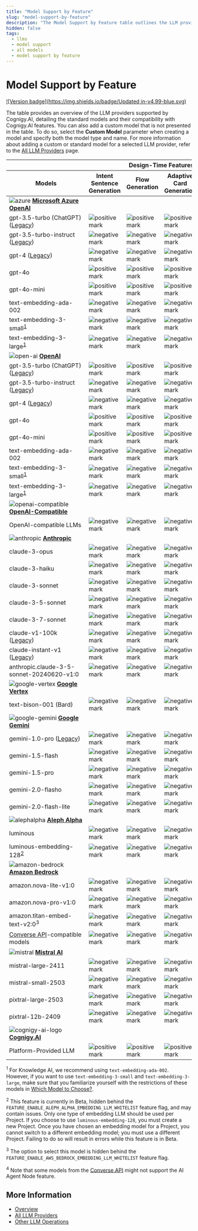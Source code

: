 ```yaml
---
title: "Model Support by Feature"
slug: "model-support-by-feature"
description: "The Model Support by Feature table outlines the LLM providers supported by Cognigy.AI and shows the standard models along with their compatibility with Cognigy.AI features."
hidden: false
tags:
  - llms
  - model support
  - all models
  - model support by feature
---
```


# Model Support by Feature

[![Version badge](https://img.shields.io/badge/Updated in-v4.99-blue.svg)](../../../release-notes/4.99.md)

The table provides an overview of the LLM providers supported by Cognigy.AI, detailing the standard models and their compatibility with Cognigy.AI features.
You can also add a custom model that is not presented in the table.
To do so, select the **Custom Model** parameter when creating a model and specify both the model type and name.
For more information about adding a custom or standard model for a selected LLM provider,
refer to the [All LLM Providers](providers/all-providers.md) page.

<table>
  <col style="width: 220px;">
  <col span="12">
  <thead>
    <tr>
      <th style="width: 200px; min-width: 200px;"></th>
      <th colspan="4">Design-Time Features</th>
      <th colspan="8">Run-Time Features</th>
    </tr>
    <tr>
      <th>Models</th>
      <th>Intent Sentence Generation</th>
      <th>Flow Generation</th>
      <th>Adaptive Card Generation</th>
      <th>Lexicon Generation</th>
      <th>AI Enhanced Outputs</th>
      <th>GPT Conversation Node</th>
      <th>LLM Prompt Node</th>
      <th>Answer Extraction</th>
      <th>Knowledge Search</th>
      <th>Sentiment Analysis</th>
      <th>NLU Embedding Model</th>
      <th>AI Agent Node</th>
    </tr>
  </thead>
  <tr>
    <td><img src="../../../../_assets/icons/azure.svg" alt="azure"> <strong><a href="providers/microsoft-azure-openai.md">Microsoft Azure OpenAI</a></strong></td>
    <td></td><td></td><td></td><td></td><td></td><td></td><td></td><td></td><td></td><td></td><td></td><td></td>
  </tr>
  <tr>
    <td>gpt-3.5-turbo (ChatGPT) (<a href="https://platform.openai.com/docs/deprecations">Legacy</a>)</td>
    <td><img src="../../../../_assets/icons/check-circle.svg" alt="positive mark"></td><td><img src="../../../../_assets/icons/check-circle.svg" alt="positive mark"></td><td><img src="../../../../_assets/icons/check-circle.svg" alt="positive mark"></td><td><img src="../../../../_assets/icons/check-circle.svg" alt="positive mark"></td><td><img src="../../../../_assets/icons/check-circle.svg" alt="positive mark"></td><td><img src="../../../../_assets/icons/check-circle.svg" alt="positive mark"></td><td><img src="../../../../_assets/icons/check-circle.svg" alt="positive mark"></td><td><img src="../../../../_assets/icons/check-circle.svg" alt="positive mark"></td><td><img src="../../../../_assets/icons/x-mark.svg" alt="negative mark"</td><td><img src="../../../../_assets/icons/check-circle.svg" alt="positive mark"></td><td><img src="../../../../_assets/icons/x-mark.svg" alt="negative mark"</td><td><img src="../../../../_assets/icons/x-mark.svg" alt="negative mark"</td>
  </tr>
  <tr>
    <td>gpt-3.5-turbo-instruct (<a href="https://platform.openai.com/docs/deprecations">Legacy</a>)</td>
    <td><img src="../../../../_assets/icons/x-mark.svg" alt="negative mark"</td><td><img src="../../../../_assets/icons/x-mark.svg" alt="negative mark"</td><td><img src="../../../../_assets/icons/x-mark.svg" alt="negative mark"</td><td><img src="../../../../_assets/icons/x-mark.svg" alt="negative mark"</td><td><img src="../../../../_assets/icons/x-mark.svg" alt="negative mark"</td><td><img src="../../../../_assets/icons/x-mark.svg" alt="negative mark"</td><td><img src="../../../../_assets/icons/check-circle.svg" alt="positive mark"></td><td><img src="../../../../_assets/icons/check-circle.svg" alt="positive mark"></td><td><img src="../../../../_assets/icons/x-mark.svg" alt="negative mark"</td><td><img src="../../../../_assets/icons/x-mark.svg" alt="negative mark"</td><td><img src="../../../../_assets/icons/x-mark.svg" alt="negative mark"</td><td><img src="../../../../_assets/icons/x-mark.svg" alt="negative mark"</td>
  </tr>
  <tr>
    <td>gpt-4 (<a href="https://platform.openai.com/docs/deprecations">Legacy</a>)</td>
    <td><img src="../../../../_assets/icons/x-mark.svg" alt="negative mark"</td><td><img src="../../../../_assets/icons/x-mark.svg" alt="negative mark"</td><td><img src="../../../../_assets/icons/x-mark.svg" alt="negative mark"</td><td><img src="../../../../_assets/icons/x-mark.svg" alt="negative mark"</td><td><img src="../../../../_assets/icons/x-mark.svg" alt="negative mark"</td><td><img src="../../../../_assets/icons/x-mark.svg" alt="negative mark"</td><td><img src="../../../../_assets/icons/check-circle.svg" alt="positive mark"></td><td><img src="../../../../_assets/icons/check-circle.svg" alt="positive mark"></td><td><img src="../../../../_assets/icons/x-mark.svg" alt="negative mark"</td><td><img src="../../../../_assets/icons/x-mark.svg" alt="negative mark"</td><td><img src="../../../../_assets/icons/x-mark.svg" alt="negative mark"</td><td><img src="../../../../_assets/icons/x-mark.svg" alt="negative mark"</td>
  </tr>
  <tr>
    <td>gpt-4o</td>
    <td><img src="../../../../_assets/icons/check-circle.svg" alt="positive mark"></td><td><img src="../../../../_assets/icons/check-circle.svg" alt="positive mark"></td><td><img src="../../../../_assets/icons/check-circle.svg" alt="positive mark"></td><td><img src="../../../../_assets/icons/check-circle.svg" alt="positive mark"></td><td><img src="../../../../_assets/icons/check-circle.svg" alt="positive mark"></td><td><img src="../../../../_assets/icons/check-circle.svg" alt="positive mark"></td><td><img src="../../../../_assets/icons/check-circle.svg" alt="positive mark"></td><td><img src="../../../../_assets/icons/check-circle.svg" alt="positive mark"></td><td><img src="../../../../_assets/icons/x-mark.svg" alt="negative mark"</td><td><img src="../../../../_assets/icons/check-circle.svg" alt="positive mark"></td><td><img src="../../../../_assets/icons/x-mark.svg" alt="negative mark"</td><td><img src="../../../../_assets/icons/check-circle.svg" alt="positive mark"></td>
  </tr>
  <tr>
    <td>gpt-4o-mini</td>
    <td><img src="../../../../_assets/icons/check-circle.svg" alt="positive mark"></td><td><img src="../../../../_assets/icons/check-circle.svg" alt="positive mark"></td><td><img src="../../../../_assets/icons/check-circle.svg" alt="positive mark"></td><td><img src="../../../../_assets/icons/check-circle.svg" alt="positive mark"></td><td><img src="../../../../_assets/icons/check-circle.svg" alt="positive mark"></td><td><img src="../../../../_assets/icons/check-circle.svg" alt="positive mark"></td><td><img src="../../../../_assets/icons/check-circle.svg" alt="positive mark"></td><td><img src="../../../../_assets/icons/check-circle.svg" alt="positive mark"></td><td><img src="../../../../_assets/icons/x-mark.svg" alt="negative mark"</td><td><img src="../../../../_assets/icons/check-circle.svg" alt="positive mark"></td><td><img src="../../../../_assets/icons/x-mark.svg" alt="negative mark"</td><td><img src="../../../../_assets/icons/check-circle.svg" alt="positive mark"></td>
  </tr>
  <tr>
    <td>text-embedding-ada-002</td>
    <td><img src="../../../../_assets/icons/x-mark.svg" alt="negative mark"</td><td><img src="../../../../_assets/icons/x-mark.svg" alt="negative mark"</td><td><img src="../../../../_assets/icons/x-mark.svg" alt="negative mark"</td><td><img src="../../../../_assets/icons/x-mark.svg" alt="negative mark"</td><td><img src="../../../../_assets/icons/x-mark.svg" alt="negative mark"</td><td><img src="../../../../_assets/icons/x-mark.svg" alt="negative mark"</td><td><img src="../../../../_assets/icons/x-mark.svg" alt="negative mark"</td><td><img src="../../../../_assets/icons/x-mark.svg" alt="negative mark"</td><td><img src="../../../../_assets/icons/check-circle.svg" alt="positive mark"></td><td><img src="../../../../_assets/icons/x-mark.svg" alt="negative mark"</td><td><img src="../../../../_assets/icons/x-mark.svg" alt="negative mark"</td><td><img src="../../../../_assets/icons/x-mark.svg" alt="negative mark"</td>
  </tr>
  <tr>
    <td>text-embedding-3-small<sup><a href="#footnote1">1</a></sup></td>
    <td><img src="../../../../_assets/icons/x-mark.svg" alt="negative mark"</td><td><img src="../../../../_assets/icons/x-mark.svg" alt="negative mark"</td><td><img src="../../../../_assets/icons/x-mark.svg" alt="negative mark"</td><td><img src="../../../../_assets/icons/x-mark.svg" alt="negative mark"</td><td><img src="../../../../_assets/icons/x-mark.svg" alt="negative mark"</td><td><img src="../../../../_assets/icons/x-mark.svg" alt="negative mark"</td><td><img src="../../../../_assets/icons/x-mark.svg" alt="negative mark"</td><td><img src="../../../../_assets/icons/x-mark.svg" alt="negative mark"</td><td><img src="../../../../_assets/icons/check-circle.svg" alt="positive mark"></td><td><img src="../../../../_assets/icons/x-mark.svg" alt="negative mark"</td><td><img src="../../../../_assets/icons/x-mark.svg" alt="negative mark"</td><td><img src="../../../../_assets/icons/x-mark.svg" alt="negative mark"</td>
  </tr>
  <tr>
    <td>text-embedding-3-large<sup><a href="#footnote1">1</a></sup></td>
    <td><img src="../../../../_assets/icons/x-mark.svg" alt="negative mark"</td><td><img src="../../../../_assets/icons/x-mark.svg" alt="negative mark"</td><td><img src="../../../../_assets/icons/x-mark.svg" alt="negative mark"</td><td><img src="../../../../_assets/icons/x-mark.svg" alt="negative mark"</td><td><img src="../../../../_assets/icons/x-mark.svg" alt="negative mark"</td><td><img src="../../../../_assets/icons/x-mark.svg" alt="negative mark"</td><td><img src="../../../../_assets/icons/x-mark.svg" alt="negative mark"</td><td><img src="../../../../_assets/icons/x-mark.svg" alt="negative mark"</td><td><img src="../../../../_assets/icons/check-circle.svg" alt="positive mark"></td><td><img src="../../../../_assets/icons/x-mark.svg" alt="negative mark"</td><td><img src="../../../../_assets/icons/check-circle.svg" alt="positive mark"></td><td><img src="../../../../_assets/icons/x-mark.svg" alt="negative mark"</td>
  </tr>
  <tr>
    <td><img src="../../../../_assets/icons/open-ai.svg" alt="open-ai"> <strong><a href="providers/openai.md">OpenAI</a></strong></td>
    <td></td><td></td><td></td><td></td><td></td><td></td><td></td><td></td><td></td><td></td><td></td><td></td>
  </tr>
  <tr>
    <td>gpt-3.5-turbo (ChatGPT) (<a href="https://learn.microsoft.com/en-us/azure/ai-services/openai/concepts/model-retirements#current-models">Legacy</a>)</td>
    <td><img src="../../../../_assets/icons/check-circle.svg" alt="positive mark"></td><td><img src="../../../../_assets/icons/check-circle.svg" alt="positive mark"></td><td><img src="../../../../_assets/icons/check-circle.svg" alt="positive mark"></td><td><img src="../../../../_assets/icons/check-circle.svg" alt="positive mark"></td><td><img src="../../../../_assets/icons/check-circle.svg" alt="positive mark"></td><td><img src="../../../../_assets/icons/check-circle.svg" alt="positive mark"></td><td><img src="../../../../_assets/icons/check-circle.svg" alt="positive mark"></td><td><img src="../../../../_assets/icons/check-circle.svg" alt="positive mark"></td><td><img src="../../../../_assets/icons/x-mark.svg" alt="negative mark"</td><td><img src="../../../../_assets/icons/check-circle.svg" alt="positive mark"></td><td><img src="../../../../_assets/icons/x-mark.svg" alt="negative mark"</td><td><img src="../../../../_assets/icons/x-mark.svg" alt="negative mark"</td>
  </tr>
  <tr>
    <td>gpt-3.5-turbo-instruct (<a href="https://learn.microsoft.com/en-us/azure/ai-services/openai/concepts/model-retirements#current-models">Legacy</a>)</td>
    <td><img src="../../../../_assets/icons/x-mark.svg" alt="negative mark"</td><td><img src="../../../../_assets/icons/x-mark.svg" alt="negative mark"</td><td><img src="../../../../_assets/icons/x-mark.svg" alt="negative mark"</td><td><img src="../../../../_assets/icons/x-mark.svg" alt="negative mark"</td><td><img src="../../../../_assets/icons/x-mark.svg" alt="negative mark"</td><td><img src="../../../../_assets/icons/x-mark.svg" alt="negative mark"</td><td><img src="../../../../_assets/icons/check-circle.svg" alt="positive mark"></td><td><img src="../../../../_assets/icons/check-circle.svg" alt="positive mark"></td><td><img src="../../../../_assets/icons/x-mark.svg" alt="negative mark"</td><td><img src="../../../../_assets/icons/x-mark.svg" alt="negative mark"</td><td><img src="../../../../_assets/icons/x-mark.svg" alt="negative mark"</td><td><img src="../../../../_assets/icons/x-mark.svg" alt="negative mark"</td>
  </tr>
  <tr>
    <td>gpt-4 (<a href="https://learn.microsoft.com/en-us/azure/ai-services/openai/concepts/model-retirements#current-models">Legacy</a>)</td>
    <td><img src="../../../../_assets/icons/x-mark.svg" alt="negative mark"</td><td><img src="../../../../_assets/icons/x-mark.svg" alt="negative mark"</td><td><img src="../../../../_assets/icons/x-mark.svg" alt="negative mark"</td><td><img src="../../../../_assets/icons/x-mark.svg" alt="negative mark"</td><td><img src="../../../../_assets/icons/x-mark.svg" alt="negative mark"</td><td><img src="../../../../_assets/icons/x-mark.svg" alt="negative mark"</td><td><img src="../../../../_assets/icons/check-circle.svg" alt="positive mark"></td><td><img src="../../../../_assets/icons/check-circle.svg" alt="positive mark"></td><td><img src="../../../../_assets/icons/x-mark.svg" alt="negative mark"</td><td><img src="../../../../_assets/icons/x-mark.svg" alt="negative mark"</td><td><img src="../../../../_assets/icons/x-mark.svg" alt="negative mark"</td><td><img src="../../../../_assets/icons/x-mark.svg" alt="negative mark"</td>
  </tr>
  <tr>
    <td>gpt-4o</td>
    <td><img src="../../../../_assets/icons/check-circle.svg" alt="positive mark"></td><td><img src="../../../../_assets/icons/check-circle.svg" alt="positive mark"></td><td><img src="../../../../_assets/icons/check-circle.svg" alt="positive mark"></td><td><img src="../../../../_assets/icons/check-circle.svg" alt="positive mark"></td><td><img src="../../../../_assets/icons/check-circle.svg" alt="positive mark"></td><td><img src="../../../../_assets/icons/check-circle.svg" alt="positive mark"></td><td><img src="../../../../_assets/icons/check-circle.svg" alt="positive mark"></td><td><img src="../../../../_assets/icons/check-circle.svg" alt="positive mark"></td><td><img src="../../../../_assets/icons/x-mark.svg" alt="negative mark"</td><td><img src="../../../../_assets/icons/check-circle.svg" alt="positive mark"></td><td><img src="../../../../_assets/icons/x-mark.svg" alt="negative mark"</td><td><img src="../../../../_assets/icons/check-circle.svg" alt="positive mark"></td>
  </tr>
  <tr>
    <td>gpt-4o-mini</td>
    <td><img src="../../../../_assets/icons/check-circle.svg" alt="positive mark"></td><td><img src="../../../../_assets/icons/check-circle.svg" alt="positive mark"></td><td><img src="../../../../_assets/icons/check-circle.svg" alt="positive mark"></td><td><img src="../../../../_assets/icons/check-circle.svg" alt="positive mark"></td><td><img src="../../../../_assets/icons/check-circle.svg" alt="positive mark"></td><td><img src="../../../../_assets/icons/check-circle.svg" alt="positive mark"></td><td><img src="../../../../_assets/icons/check-circle.svg" alt="positive mark"></td><td><img src="../../../../_assets/icons/check-circle.svg" alt="positive mark"></td><td><img src="../../../../_assets/icons/x-mark.svg" alt="negative mark"</td><td><img src="../../../../_assets/icons/check-circle.svg" alt="positive mark"></td><td><img src="../../../../_assets/icons/x-mark.svg" alt="negative mark"</td><td><img src="../../../../_assets/icons/check-circle.svg" alt="positive mark"></td>
  </tr>
  <tr>
    <td>text-embedding-ada-002</td>
    <td><img src="../../../../_assets/icons/x-mark.svg" alt="negative mark"</td><td><img src="../../../../_assets/icons/x-mark.svg" alt="negative mark"</td><td><img src="../../../../_assets/icons/x-mark.svg" alt="negative mark"</td><td><img src="../../../../_assets/icons/x-mark.svg" alt="negative mark"</td><td><img src="../../../../_assets/icons/x-mark.svg" alt="negative mark"</td><td><img src="../../../../_assets/icons/x-mark.svg" alt="negative mark"</td><td><img src="../../../../_assets/icons/x-mark.svg" alt="negative mark"</td><td><img src="../../../../_assets/icons/x-mark.svg" alt="negative mark"</td><td><img src="../../../../_assets/icons/check-circle.svg" alt="positive mark"></td><td><img src="../../../../_assets/icons/x-mark.svg" alt="negative mark"</td><td><img src="../../../../_assets/icons/x-mark.svg" alt="negative mark"</td><td><img src="../../../../_assets/icons/x-mark.svg" alt="negative mark"</td>
  </tr>
  <tr>
    <td>text-embedding-3-small<sup><a href="#footnote1">1</a></sup></td>
    <td><img src="../../../../_assets/icons/x-mark.svg" alt="negative mark"</td><td><img src="../../../../_assets/icons/x-mark.svg" alt="negative mark"</td><td><img src="../../../../_assets/icons/x-mark.svg" alt="negative mark"</td><td><img src="../../../../_assets/icons/x-mark.svg" alt="negative mark"</td><td><img src="../../../../_assets/icons/x-mark.svg" alt="negative mark"</td><td><img src="../../../../_assets/icons/x-mark.svg" alt="negative mark"</td><td><img src="../../../../_assets/icons/x-mark.svg" alt="negative mark"</td><td><img src="../../../../_assets/icons/x-mark.svg" alt="negative mark"</td><td><img src="../../../../_assets/icons/check-circle.svg" alt="positive mark"></td><td><img src="../../../../_assets/icons/x-mark.svg" alt="negative mark"</td><td><img src="../../../../_assets/icons/x-mark.svg" alt="negative mark"</td><td><img src="../../../../_assets/icons/x-mark.svg" alt="negative mark"</td>
  </tr>
  <tr>
    <td>text-embedding-3-large<sup><a href="#footnote1">1</a></sup></td>
    <td><img src="../../../../_assets/icons/x-mark.svg" alt="negative mark"</td><td><img src="../../../../_assets/icons/x-mark.svg" alt="negative mark"</td><td><img src="../../../../_assets/icons/x-mark.svg" alt="negative mark"</td><td><img src="../../../../_assets/icons/x-mark.svg" alt="negative mark"</td><td><img src="../../../../_assets/icons/x-mark.svg" alt="negative mark"</td><td><img src="../../../../_assets/icons/x-mark.svg" alt="negative mark"</td><td><img src="../../../../_assets/icons/x-mark.svg" alt="negative mark"</td><td><img src="../../../../_assets/icons/x-mark.svg" alt="negative mark"</td><td><img src="../../../../_assets/icons/check-circle.svg" alt="positive mark"></td><td><img src="../../../../_assets/icons/x-mark.svg" alt="negative mark"</td><td><img src="../../../../_assets/icons/check-circle.svg" alt="positive mark"></td><td><img src="../../../../_assets/icons/x-mark.svg" alt="negative mark"</td>
  </tr>
  <tr>
    <td><img src="../../../../_assets/icons/openai-compatible.svg" alt="openai-compatible"><strong style="white-space: nowrap;"><a href="providers/openai-compatible.md">OpenAI-Compatible</a></strong></td>
    <td></td><td></td><td></td><td></td><td></td><td></td><td></td><td></td><td></td><td></td><td></td><td></td>
  </tr>
  <tr>
    <td>OpenAI-compatible LLMs</td>
    <td><img src="../../../../_assets/icons/x-mark.svg" alt="negative mark"</td><td><img src="../../../../_assets/icons/x-mark.svg" alt="negative mark"</td><td><img src="../../../../_assets/icons/x-mark.svg" alt="negative mark"</td><td><img src="../../../../_assets/icons/x-mark.svg" alt="negative mark"</td><td><img src="../../../../_assets/icons/x-mark.svg" alt="negative mark"</td><td><img src="../../../../_assets/icons/x-mark.svg" alt="negative mark"</td><td><img src="../../../../_assets/icons/check-circle.svg" alt="positive mark"></td><td><img src="../../../../_assets/icons/check-circle.svg" alt="positive mark"></td><td><img src="../../../../_assets/icons/x-mark.svg" alt="negative mark"</td><td><img src="../../../../_assets/icons/x-mark.svg" alt="negative mark"</td><td><img src="../../../../_assets/icons/x-mark.svg" alt="negative mark"</td><td><img src="../../../../_assets/icons/check-circle.svg" alt="positive mark"></td>
  </tr>
  <tr>
    <td><img src="../../../../_assets/icons/anthropic.svg" alt="anthropic"> <strong><a href="providers/anthropic.md">Anthropic</a></strong></td>
    <td></td><td></td><td></td><td></td><td></td><td></td><td></td><td></td><td></td><td></td><td></td><td></td>
  </tr>
  <tr>
    <td>claude-3-opus</td>
    <td><img src="../../../../_assets/icons/x-mark.svg" alt="negative mark"</td><td><img src="../../../../_assets/icons/x-mark.svg" alt="negative mark"</td><td><img src="../../../../_assets/icons/x-mark.svg" alt="negative mark"</td><td><img src="../../../../_assets/icons/x-mark.svg" alt="negative mark"</td><td><img src="../../../../_assets/icons/x-mark.svg" alt="negative mark"</td><td><img src="../../../../_assets/icons/x-mark.svg" alt="negative mark"</td><td><img src="../../../../_assets/icons/check-circle.svg" alt="positive mark"></td><td><img src="../../../../_assets/icons/check-circle.svg" alt="positive mark"></td><td><img src="../../../../_assets/icons/x-mark.svg" alt="negative mark"</td><td><img src="../../../../_assets/icons/x-mark.svg" alt="negative mark"</td><td><img src="../../../../_assets/icons/x-mark.svg" alt="negative mark"</td><td><img src="../../../../_assets/icons/check-circle.svg" alt="positive mark"></td>
  </tr>
  <tr>
    <td>claude-3-haiku</td>
    <td><img src="../../../../_assets/icons/x-mark.svg" alt="negative mark"</td><td><img src="../../../../_assets/icons/x-mark.svg" alt="negative mark"</td><td><img src="../../../../_assets/icons/x-mark.svg" alt="negative mark"</td><td><img src="../../../../_assets/icons/x-mark.svg" alt="negative mark"</td><td><img src="../../../../_assets/icons/x-mark.svg" alt="negative mark"</td><td><img src="../../../../_assets/icons/x-mark.svg" alt="negative mark"</td><td><img src="../../../../_assets/icons/check-circle.svg" alt="positive mark"></td><td><img src="../../../../_assets/icons/check-circle.svg" alt="positive mark"></td><td><img src="../../../../_assets/icons/x-mark.svg" alt="negative mark"</td><td><img src="../../../../_assets/icons/x-mark.svg" alt="negative mark"</td><td><img src="../../../../_assets/icons/x-mark.svg" alt="negative mark"</td><td><img src="../../../../_assets/icons/check-circle.svg" alt="positive mark"></td>
  </tr>
  <tr>
    <td>claude-3-sonnet</td>
    <td><img src="../../../../_assets/icons/x-mark.svg" alt="negative mark"</td><td><img src="../../../../_assets/icons/x-mark.svg" alt="negative mark"</td><td><img src="../../../../_assets/icons/x-mark.svg" alt="negative mark"</td><td><img src="../../../../_assets/icons/x-mark.svg" alt="negative mark"</td><td><img src="../../../../_assets/icons/x-mark.svg" alt="negative mark"</td><td><img src="../../../../_assets/icons/x-mark.svg" alt="negative mark"</td><td><img src="../../../../_assets/icons/check-circle.svg" alt="positive mark"></td><td><img src="../../../../_assets/icons/check-circle.svg" alt="positive mark"></td><td><img src="../../../../_assets/icons/x-mark.svg" alt="negative mark"</td><td><img src="../../../../_assets/icons/x-mark.svg" alt="negative mark"</td><td><img src="../../../../_assets/icons/x-mark.svg" alt="negative mark"</td><td><img src="../../../../_assets/icons/check-circle.svg" alt="positive mark"></td>
  </tr>
  <tr>
    <td>claude-3-5-sonnet</td>
    <td><img src="../../../../_assets/icons/x-mark.svg" alt="negative mark"</td><td><img src="../../../../_assets/icons/x-mark.svg" alt="negative mark"</td><td><img src="../../../../_assets/icons/x-mark.svg" alt="negative mark"</td><td><img src="../../../../_assets/icons/x-mark.svg" alt="negative mark"</td><td><img src="../../../../_assets/icons/x-mark.svg" alt="negative mark"</td><td><img src="../../../../_assets/icons/x-mark.svg" alt="negative mark"</td><td><img src="../../../../_assets/icons/check-circle.svg" alt="positive mark"></td><td><img src="../../../../_assets/icons/check-circle.svg" alt="positive mark"></td><td><img src="../../../../_assets/icons/x-mark.svg" alt="negative mark"</td><td><img src="../../../../_assets/icons/x-mark.svg" alt="negative mark"</td><td><img src="../../../../_assets/icons/x-mark.svg" alt="negative mark"</td><td><img src="../../../../_assets/icons/check-circle.svg" alt="positive mark"></td>
  </tr>
  <tr>
    <td>claude-3-7-sonnet</td>
    <td><img src="../../../../_assets/icons/x-mark.svg" alt="negative mark"</td><td><img src="../../../../_assets/icons/x-mark.svg" alt="negative mark"</td><td><img src="../../../../_assets/icons/x-mark.svg" alt="negative mark"</td><td><img src="../../../../_assets/icons/x-mark.svg" alt="negative mark"</td><td><img src="../../../../_assets/icons/x-mark.svg" alt="negative mark"</td><td><img src="../../../../_assets/icons/x-mark.svg" alt="negative mark"</td><td><img src="../../../../_assets/icons/check-circle.svg" alt="positive mark"></td><td><img src="../../../../_assets/icons/check-circle.svg" alt="positive mark"></td><td><img src="../../../../_assets/icons/x-mark.svg" alt="negative mark"</td><td><img src="../../../../_assets/icons/x-mark.svg" alt="negative mark"</td><td><img src="../../../../_assets/icons/x-mark.svg" alt="negative mark"</td><td><img src="../../../../_assets/icons/check-circle.svg" alt="positive mark"></td>
  </tr>
  <tr>
    <td>claude-v1-100k (<a href="https://docs.anthropic.com/claude/docs/legacy-model-guide#anthropics-legacy-models">Legacy</a>)</td>
    <td><img src="../../../../_assets/icons/x-mark.svg" alt="negative mark"</td><td><img src="../../../../_assets/icons/x-mark.svg" alt="negative mark"</td><td><img src="../../../../_assets/icons/x-mark.svg" alt="negative mark"</td><td><img src="../../../../_assets/icons/x-mark.svg" alt="negative mark"</td><td><img src="../../../../_assets/icons/x-mark.svg" alt="negative mark"</td><td><img src="../../../../_assets/icons/x-mark.svg" alt="negative mark"</td><td><img src="../../../../_assets/icons/check-circle.svg" alt="positive mark"></td><td><img src="../../../../_assets/icons/check-circle.svg" alt="positive mark"></td><td><img src="../../../../_assets/icons/x-mark.svg" alt="negative mark"</td><td><img src="../../../../_assets/icons/x-mark.svg" alt="negative mark"</td><td><img src="../../../../_assets/icons/x-mark.svg" alt="negative mark"</td><td><img src="../../../../_assets/icons/x-mark.svg" alt="negative mark"</td>
  </tr>
  <tr>
    <td>claude-instant-v1 (<a href="https://docs.anthropic.com/claude/docs/legacy-model-guide#anthropics-legacy-models">Legacy</a>)</td>
    <td><img src="../../../../_assets/icons/x-mark.svg" alt="negative mark"</td><td><img src="../../../../_assets/icons/x-mark.svg" alt="negative mark"</td><td><img src="../../../../_assets/icons/x-mark.svg" alt="negative mark"</td><td><img src="../../../../_assets/icons/x-mark.svg" alt="negative mark"</td><td><img src="../../../../_assets/icons/x-mark.svg" alt="negative mark"</td><td><img src="../../../../_assets/icons/x-mark.svg" alt="negative mark"</td><td><img src="../../../../_assets/icons/check-circle.svg" alt="positive mark"></td><td><img src="../../../../_assets/icons/check-circle.svg" alt="positive mark"></td><td><img src="../../../../_assets/icons/x-mark.svg" alt="negative mark"</td><td><img src="../../../../_assets/icons/x-mark.svg" alt="negative mark"</td><td><img src="../../../../_assets/icons/x-mark.svg" alt="negative mark"</td><td><img src="../../../../_assets/icons/x-mark.svg" alt="negative mark"</td>
  </tr>
  <tr>
    <td>anthropic.claude-3-5-sonnet-20240620-v1:0</td>
    <td><img src="../../../../_assets/icons/x-mark.svg" alt="negative mark"</td><td><img src="../../../../_assets/icons/x-mark.svg" alt="negative mark"</td><td><img src="../../../../_assets/icons/x-mark.svg" alt="negative mark"</td><td><img src="../../../../_assets/icons/x-mark.svg" alt="negative mark"</td><td><img src="../../../../_assets/icons/x-mark.svg" alt="negative mark"</td><td><img src="../../../../_assets/icons/x-mark.svg" alt="negative mark"</td><td><img src="../../../../_assets/icons/check-circle.svg" alt="positive mark"></td><td><img src="../../../../_assets/icons/check-circle.svg" alt="positive mark"></td><td><img src="../../../../_assets/icons/x-mark.svg" alt="negative mark"</td><td><img src="../../../../_assets/icons/x-mark.svg" alt="negative mark"</td><td><img src="../../../../_assets/icons/x-mark.svg" alt="negative mark"</td><td><img src="../../../../_assets/icons/check-circle.svg" alt="positive mark"></td>
  </tr>
  <tr>
    <td><img src="../../../../_assets/icons/google-vertex.svg" alt="google-vertex"> <strong><a href="providers/google-vertex-ai.md">Google Vertex</a></strong></td>
    <td></td><td></td><td></td><td></td><td></td><td></td><td></td><td></td><td></td><td></td><td></td><td></td>
  </tr>
  <tr>
    <td>text-bison-001 (Bard)</td>
    <td><img src="../../../../_assets/icons/x-mark.svg" alt="negative mark"</td><td><img src="../../../../_assets/icons/x-mark.svg" alt="negative mark"</td><td><img src="../../../../_assets/icons/x-mark.svg" alt="negative mark"</td><td><img src="../../../../_assets/icons/x-mark.svg" alt="negative mark"</td><td><img src="../../../../_assets/icons/x-mark.svg" alt="negative mark"</td><td><img src="../../../../_assets/icons/x-mark.svg" alt="negative mark"</td><td><img src="../../../../_assets/icons/check-circle.svg" alt="positive mark"></td><td><img src="../../../../_assets/icons/check-circle.svg" alt="positive mark"></td><td><img src="../../../../_assets/icons/x-mark.svg" alt="negative mark"</td><td><img src="../../../../_assets/icons/x-mark.svg" alt="negative mark"</td><td><img src="../../../../_assets/icons/x-mark.svg" alt="negative mark"</td><td><img src="../../../../_assets/icons/x-mark.svg" alt="negative mark"</td>
  </tr>
  <tr>
    <td><img src="../../../../_assets/icons/google-gemini.svg" alt="google-gemini"> <strong><a href="providers/google-gemini.md">Google Gemini</a></strong></td>
    <td></td><td></td><td></td><td></td><td></td><td></td><td></td><td></td><td></td><td></td><td></td><td></td>
  </tr>
  <tr>
    <td>gemini-1.0-pro (<a href="https://cloud.google.com/vertex-ai/generative-ai/docs/deprecations/gemini-1.0-pro">Legacy</a>)</td>
    <td><img src="../../../../_assets/icons/x-mark.svg" alt="negative mark"</td><td><img src="../../../../_assets/icons/x-mark.svg" alt="negative mark"</td><td><img src="../../../../_assets/icons/x-mark.svg" alt="negative mark"</td><td><img src="../../../../_assets/icons/x-mark.svg" alt="negative mark"</td><td><img src="../../../../_assets/icons/x-mark.svg" alt="negative mark"</td><td><img src="../../../../_assets/icons/x-mark.svg" alt="negative mark"</td><td><img src="../../../../_assets/icons/check-circle.svg" alt="positive mark"></td><td><img src="../../../../_assets/icons/check-circle.svg" alt="positive mark"></td><td><img src="../../../../_assets/icons/x-mark.svg" alt="negative mark"</td><td><img src="../../../../_assets/icons/x-mark.svg" alt="negative mark"</td><td><img src="../../../../_assets/icons/x-mark.svg" alt="negative mark"</td><td><img src="../../../../_assets/icons/x-mark.svg" alt="negative mark"</td>
  </tr>
  <tr>
    <td>gemini-1.5-flash</td>
    <td><img src="../../../../_assets/icons/x-mark.svg" alt="negative mark"</td><td><img src="../../../../_assets/icons/x-mark.svg" alt="negative mark"</td><td><img src="../../../../_assets/icons/x-mark.svg" alt="negative mark"</td><td><img src="../../../../_assets/icons/x-mark.svg" alt="negative mark"</td><td><img src="../../../../_assets/icons/x-mark.svg" alt="negative mark"</td><td><img src="../../../../_assets/icons/x-mark.svg" alt="negative mark"</td><td><img src="../../../../_assets/icons/check-circle.svg" alt="positive mark"></td><td><img src="../../../../_assets/icons/check-circle.svg" alt="positive mark"></td><td><img src="../../../../_assets/icons/x-mark.svg" alt="negative mark"</td><td><img src="../../../../_assets/icons/x-mark.svg" alt="negative mark"</td><td><img src="../../../../_assets/icons/x-mark.svg" alt="negative mark"</td><td><img src="../../../../_assets/icons/check-circle.svg" alt="positive mark"></td>
  </tr>
  <tr>
    <td>gemini-1.5-pro</td>
    <td><img src="../../../../_assets/icons/x-mark.svg" alt="negative mark"</td><td><img src="../../../../_assets/icons/x-mark.svg" alt="negative mark"</td><td><img src="../../../../_assets/icons/x-mark.svg" alt="negative mark"</td><td><img src="../../../../_assets/icons/x-mark.svg" alt="negative mark"</td><td><img src="../../../../_assets/icons/x-mark.svg" alt="negative mark"</td><td><img src="../../../../_assets/icons/x-mark.svg" alt="negative mark"</td><td><img src="../../../../_assets/icons/check-circle.svg" alt="positive mark"></td><td><img src="../../../../_assets/icons/check-circle.svg" alt="positive mark"></td><td><img src="../../../../_assets/icons/x-mark.svg" alt="negative mark"</td><td><img src="../../../../_assets/icons/x-mark.svg" alt="negative mark"</td><td><img src="../../../../_assets/icons/x-mark.svg" alt="negative mark"</td><td><img src="../../../../_assets/icons/check-circle.svg" alt="positive mark"></td>
  </tr>
  <tr>
    <td>gemini-2.0-flasho</td>
    <td><img src="../../../../_assets/icons/x-mark.svg" alt="negative mark"</td><td><img src="../../../../_assets/icons/x-mark.svg" alt="negative mark"</td><td><img src="../../../../_assets/icons/x-mark.svg" alt="negative mark"</td><td><img src="../../../../_assets/icons/x-mark.svg" alt="negative mark"</td><td><img src="../../../../_assets/icons/x-mark.svg" alt="negative mark"</td><td><img src="../../../../_assets/icons/x-mark.svg" alt="negative mark"</td><td><img src="../../../../_assets/icons/check-circle.svg" alt="positive mark"></td><td><img src="../../../../_assets/icons/check-circle.svg" alt="positive mark"></td><td><img src="../../../../_assets/icons/x-mark.svg" alt="negative mark"</td><td><img src="../../../../_assets/icons/x-mark.svg" alt="negative mark"</td><td><img src="../../../../_assets/icons/x-mark.svg" alt="negative mark"</td><td><img src="../../../../_assets/icons/check-circle.svg" alt="positive mark"></td>
  </tr>
  <tr>
    <td>gemini-2.0-flash-lite</td>
    <td><img src="../../../../_assets/icons/x-mark.svg" alt="negative mark"</td><td><img src="../../../../_assets/icons/x-mark.svg" alt="negative mark"</td><td><img src="../../../../_assets/icons/x-mark.svg" alt="negative mark"</td><td><img src="../../../../_assets/icons/x-mark.svg" alt="negative mark"</td><td><img src="../../../../_assets/icons/x-mark.svg" alt="negative mark"</td><td><img src="../../../../_assets/icons/x-mark.svg" alt="negative mark"</td><td><img src="../../../../_assets/icons/check-circle.svg" alt="positive mark"></td><td><img src="../../../../_assets/icons/check-circle.svg" alt="positive mark"></td><td><img src="../../../../_assets/icons/x-mark.svg" alt="negative mark"</td><td><img src="../../../../_assets/icons/x-mark.svg" alt="negative mark"</td><td><img src="../../../../_assets/icons/x-mark.svg" alt="negative mark"</td><td><img src="../../../../_assets/icons/check-circle.svg" alt="positive mark"></td>
  </tr>
  <tr>
    <td><img src="../../../../_assets/icons/alephalpha.svg" alt="alephalpha"> <strong><a href="providers/aleph-alpha.md">Aleph Alpha</a></strong></td>
    <td></td><td></td><td></td><td></td><td></td><td></td><td></td><td></td><td></td><td></td><td></td><td></td>
  </tr>
  <tr>
    <td>luminous</td>
    <td><img src="../../../../_assets/icons/x-mark.svg" alt="negative mark"</td><td><img src="../../../../_assets/icons/x-mark.svg" alt="negative mark"</td><td><img src="../../../../_assets/icons/x-mark.svg" alt="negative mark"</td><td><img src="../../../../_assets/icons/x-mark.svg" alt="negative mark"</td><td><img src="../../../../_assets/icons/x-mark.svg" alt="negative mark"</td><td><img src="../../../../_assets/icons/x-mark.svg" alt="negative mark"</td><td><img src="../../../../_assets/icons/check-circle.svg" alt="positive mark"></td><td><img src="../../../../_assets/icons/check-circle.svg" alt="positive mark"></td><td><img src="../../../../_assets/icons/x-mark.svg" alt="negative mark"</td><td><img src="../../../../_assets/icons/x-mark.svg" alt="negative mark"</td><td><img src="../../../../_assets/icons/x-mark.svg" alt="negative mark"</td><td><img src="../../../../_assets/icons/x-mark.svg" alt="negative mark"</td>
  </tr>
  <tr>
    <td>luminous-embedding-128<sup><a href="#footnote2">2</a></sup></td>
    <td><img src="../../../../_assets/icons/x-mark.svg" alt="negative mark"</td><td><img src="../../../../_assets/icons/x-mark.svg" alt="negative mark"</td><td><img src="../../../../_assets/icons/x-mark.svg" alt="negative mark"</td><td><img src="../../../../_assets/icons/x-mark.svg" alt="negative mark"</td><td><img src="../../../../_assets/icons/x-mark.svg" alt="negative mark"</td><td><img src="../../../../_assets/icons/x-mark.svg" alt="negative mark"</td><td><img src="../../../../_assets/icons/x-mark.svg" alt="negative mark"</td><td><img src="../../../../_assets/icons/x-mark.svg" alt="negative mark"</td><td><img src="../../../../_assets/icons/check-circle.svg" alt="positive mark"></td><td><img src="../../../../_assets/icons/x-mark.svg" alt="negative mark"</td><td><img src="../../../../_assets/icons/x-mark.svg" alt="negative mark"</td><td><img src="../../../../_assets/icons/x-mark.svg" alt="negative mark"</td>
  </tr>
  <tr>
    <td><img src="../../../../_assets/icons/amazon-bedrock.svg" alt="amazon-bedrock"> <strong><a href="providers/amazon-bedrock.md">Amazon Bedrock</a></strong></td>
    <td></td><td></td><td></td><td></td><td></td><td></td><td></td><td></td><td></td><td></td><td></td><td></td>
  </tr>
  <tr>
    <td>amazon.nova-lite-v1:0</td>
    <td><img src="../../../../_assets/icons/x-mark.svg" alt="negative mark"</td><td><img src="../../../../_assets/icons/x-mark.svg" alt="negative mark"</td><td><img src="../../../../_assets/icons/x-mark.svg" alt="negative mark"</td><td><img src="../../../../_assets/icons/x-mark.svg" alt="negative mark"</td><td><img src="../../../../_assets/icons/x-mark.svg" alt="negative mark"</td><td><img src="../../../../_assets/icons/x-mark.svg" alt="negative mark"</td><td><img src="../../../../_assets/icons/check-circle.svg" alt="positive mark"></td><td><img src="../../../../_assets/icons/check-circle.svg" alt="positive mark"></td><td><img src="../../../../_assets/icons/x-mark.svg" alt="negative mark"</td><td><img src="../../../../_assets/icons/x-mark.svg" alt="negative mark"</td><td><img src="../../../../_assets/icons/x-mark.svg" alt="negative mark"</td><td><img src="../../../../_assets/icons/check-circle.svg" alt="positive mark"></td>
  </tr>
  <tr>
    <td>amazon.nova-pro-v1:0</td>
    <td><img src="../../../../_assets/icons/x-mark.svg" alt="negative mark"</td><td><img src="../../../../_assets/icons/x-mark.svg" alt="negative mark"</td><td><img src="../../../../_assets/icons/x-mark.svg" alt="negative mark"</td><td><img src="../../../../_assets/icons/x-mark.svg" alt="negative mark"</td><td><img src="../../../../_assets/icons/x-mark.svg" alt="negative mark"</td><td><img src="../../../../_assets/icons/x-mark.svg" alt="negative mark"</td><td><img src="../../../../_assets/icons/check-circle.svg" alt="positive mark"></td><td><img src="../../../../_assets/icons/check-circle.svg" alt="positive mark"></td><td><img src="../../../../_assets/icons/x-mark.svg" alt="negative mark"</td><td><img src="../../../../_assets/icons/x-mark.svg" alt="negative mark"</td><td><img src="../../../../_assets/icons/x-mark.svg" alt="negative mark"</td><td><img src="../../../../_assets/icons/check-circle.svg" alt="positive mark"></td>
  </tr>
  <tr>
    <td>amazon.titan-embed-text-v2:0<sup>3</sup></td>
    <td><img src="../../../../_assets/icons/x-mark.svg" alt="negative mark"</td><td><img src="../../../../_assets/icons/x-mark.svg" alt="negative mark"</td><td><img src="../../../../_assets/icons/x-mark.svg" alt="negative mark"</td><td><img src="../../../../_assets/icons/x-mark.svg" alt="negative mark"</td><td><img src="../../../../_assets/icons/x-mark.svg" alt="negative mark"</td><td><img src="../../../../_assets/icons/x-mark.svg" alt="negative mark"</td><td><img src="../../../../_assets/icons/x-mark.svg" alt="negative mark"</td><td><img src="../../../../_assets/icons/x-mark.svg" alt="negative mark"</td><td><img src="../../../../_assets/icons/check-circle.svg" alt="positive mark"></td><td><img src="../../../../_assets/icons/x-mark.svg" alt="negative mark"</td><td><img src="../../../../_assets/icons/x-mark.svg" alt="negative mark"</td><td><img src="../../../../_assets/icons/check-circle.svg" alt="positive mark"></td>
  </tr>
  <tr>
    <td><a href="https://docs.aws.amazon.com/bedrock/latest/userguide/models-features.html">Converse API</a>-compatible models</td>
    <td><img src="../../../../_assets/icons/x-mark.svg" alt="negative mark"</td><td><img src="../../../../_assets/icons/x-mark.svg" alt="negative mark"</td><td><img src="../../../../_assets/icons/x-mark.svg" alt="negative mark"</td><td><img src="../../../../_assets/icons/x-mark.svg" alt="negative mark"</td><td><img src="../../../../_assets/icons/x-mark.svg" alt="negative mark"</td><td><img src="../../../../_assets/icons/x-mark.svg" alt="negative mark"</td><td><img src="../../../../_assets/icons/check-circle.svg" alt="positive mark"></td><td><img src="../../../../_assets/icons/check-circle.svg" alt="positive mark"></td><td><img src="../../../../_assets/icons/x-mark.svg" alt="negative mark"</td><td><img src="../../../../_assets/icons/x-mark.svg" alt="negative mark"</td><td><img src="../../../../_assets/icons/x-mark.svg" alt="negative mark"</td><td>Partially supported<sup><a href="#footnote4">4</a></sup></td>
  </tr>
    <tr>
    <td><img src="../../../../_assets/icons/mistral.svg" alt="mistral"> <strong><a href="providers/mistral.md">Mistral AI</a></strong></td>
    <td></td><td></td><td></td><td></td><td></td><td></td><td></td><td></td><td></td><td></td><td></td><td></td>
  </tr>
    <tr>
    <td>mistral-large-2411</td>
    <td><img src="../../../../_assets/icons/x-mark.svg" alt="negative mark"</td><td><img src="../../../../_assets/icons/x-mark.svg" alt="negative mark"</td><td><img src="../../../../_assets/icons/x-mark.svg" alt="negative mark"</td><td><img src="../../../../_assets/icons/x-mark.svg" alt="negative mark"</td><td><img src="../../../../_assets/icons/x-mark.svg" alt="negative mark"</td><td><img src="../../../../_assets/icons/x-mark.svg" alt="negative mark"</td><td><img src="../../../../_assets/icons/check-circle.svg" alt="positive mark"></td><td><img src="../../../../_assets/icons/check-circle.svg" alt="positive mark"></td><td><img src="../../../../_assets/icons/x-mark.svg" alt="negative mark"</td><td><img src="../../../../_assets/icons/x-mark.svg" alt="negative mark"</td><td><img src="../../../../_assets/icons/x-mark.svg" alt="negative mark"</td><td><img src="../../../../_assets/icons/check-circle.svg" alt="positive mark"></td>
  </tr>
  <tr>
    <td>mistral-small-2503</td>
    <td><img src="../../../../_assets/icons/x-mark.svg" alt="negative mark"</td><td><img src="../../../../_assets/icons/x-mark.svg" alt="negative mark"</td><td><img src="../../../../_assets/icons/x-mark.svg" alt="negative mark"</td><td><img src="../../../../_assets/icons/x-mark.svg" alt="negative mark"</td><td><img src="../../../../_assets/icons/x-mark.svg" alt="negative mark"</td><td><img src="../../../../_assets/icons/x-mark.svg" alt="negative mark"</td><td><img src="../../../../_assets/icons/check-circle.svg" alt="positive mark"></td><td><img src="../../../../_assets/icons/check-circle.svg" alt="positive mark"></td><td><img src="../../../../_assets/icons/x-mark.svg" alt="negative mark"</td><td><img src="../../../../_assets/icons/x-mark.svg" alt="negative mark"</td><td><img src="../../../../_assets/icons/x-mark.svg" alt="negative mark"</td><td><img src="../../../../_assets/icons/check-circle.svg" alt="positive mark"></td>
  </tr>
  <tr>
    <td>pixtral-large-2503</td>
    <td><img src="../../../../_assets/icons/x-mark.svg" alt="negative mark"</td><td><img src="../../../../_assets/icons/x-mark.svg" alt="negative mark"</td><td><img src="../../../../_assets/icons/x-mark.svg" alt="negative mark"</td><td><img src="../../../../_assets/icons/x-mark.svg" alt="negative mark"</td><td><img src="../../../../_assets/icons/x-mark.svg" alt="negative mark"</td><td><img src="../../../../_assets/icons/x-mark.svg" alt="negative mark"</td><td><img src="../../../../_assets/icons/check-circle.svg" alt="positive mark"></td><td><img src="../../../../_assets/icons/check-circle.svg" alt="positive mark"></td><td><img src="../../../../_assets/icons/x-mark.svg" alt="negative mark"</td><td><img src="../../../../_assets/icons/x-mark.svg" alt="negative mark"</td><td><img src="../../../../_assets/icons/x-mark.svg" alt="negative mark"</td><td><img src="../../../../_assets/icons/check-circle.svg" alt="positive mark"></td>
  </tr>
  <tr>
    <td>pixtral-12b-2409</td>
    <td><img src="../../../../_assets/icons/x-mark.svg" alt="negative mark"</td><td><img src="../../../../_assets/icons/x-mark.svg" alt="negative mark"</td><td><img src="../../../../_assets/icons/x-mark.svg" alt="negative mark"</td><td><img src="../../../../_assets/icons/x-mark.svg" alt="negative mark"</td><td><img src="../../../../_assets/icons/x-mark.svg" alt="negative mark"</td><td><img src="../../../../_assets/icons/x-mark.svg" alt="negative mark"</td><td><img src="../../../../_assets/icons/check-circle.svg" alt="positive mark"></td><td><img src="../../../../_assets/icons/check-circle.svg" alt="positive mark"></td><td><img src="../../../../_assets/icons/x-mark.svg" alt="negative mark"</td><td><img src="../../../../_assets/icons/x-mark.svg" alt="negative mark"</td><td><img src="../../../../_assets/icons/x-mark.svg" alt="negative mark"</td><td><img src="../../../../_assets/icons/check-circle.svg" alt="positive mark"></td>
  </tr>
  <tr>
    <td><img src="../../../../_assets/icons/ai-logo.svg" alt="cognigy-ai-logo"> <strong><a href="../../../generative-ai.md#design-time-generative-ai-features">Cognigy.AI</a></strong></td>
    <td></td><td></td><td></td><td></td><td></td><td></td><td></td><td></td><td></td><td></td><td></td><td></td>
  </tr>
  <tr>
    <td>Platform-Provided LLM</td>
    <td><img src="../../../../_assets/icons/check-circle.svg" alt="positive mark"></td><td><img src="../../../../_assets/icons/check-circle.svg" alt="positive mark"></td><td><img src="../../../../_assets/icons/check-circle.svg" alt="positive mark"></td><td><img src="../../../../_assets/icons/check-circle.svg" alt="positive mark"></td><td><img src="../../../../_assets/icons/x-mark.svg" alt="negative mark"></td><td><img src="../../../../_assets/icons/x-mark.svg" alt="negative mark"></td><td><img src="../../../../_assets/icons/x-mark.svg" alt="negative mark"></td><td><img src="../../../../_assets/icons/x-mark.svg" alt="negative mark"></td><td><img src="../../../../_assets/icons/x-mark.svg" alt="negative mark"></td><td><img src="../../../../_assets/icons/x-mark.svg" alt="negative mark"></td><td><img src="../../../../_assets/icons/x-mark.svg" alt="negative mark"></td><td><img src="../../../../_assets/icons/x-mark.svg" alt="negative mark"></td>
  </tr>
</table>

<sup id="footnote1">1</sup> For Knowledge AI, we recommend using `text-embedding-ada-002`. However, if you want to use `text-embedding-3-small` and `text-embedding-3-large`, make sure that you familiarize yourself with the restrictions of these models in [Which Model to Choose?](../knowledge-ai/overview.md).

<sup id="footnote2">2</sup> This feature is currently in Beta, hidden behind the `FEATURE_ENABLE_ALEPH_ALPHA_EMBEDDING_LLM_WHITELIST` feature flag, and may contain issues. Only one type of embedding LLM should be used per Project. If you choose to use `luminous-embedding-128`, you must create a new Project. Once you have chosen an embedding model for a Project, you cannot switch to a different embedding model; you must use a different Project. Failing to do so will result in errors while this feature is in Beta.

<sup id="footnote3">3</sup> The option to select this model is hidden behind the `FEATURE_ENABLE_AWS_BEDROCK_EMBEDDING_LLM_WHITELIST` feature flag.

<sup id="footnote4">4</sup> Note that some models from the [Converse API](https://docs.aws.amazon.com/bedrock/latest/userguide/models-features.html) might not support the AI Agent Node feature.

## More Information

- [Overview](overview.md)
- [All LLM Providers](providers/all-providers.md)
- [Other LLM Operations](other-operations.md)
